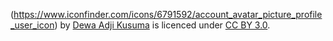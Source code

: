 (https://www.iconfinder.com/icons/6791592/account_avatar_picture_profile_user_icon) by [Dewa Adji Kusuma](https://www.iconfinder.com/meggteor) is licenced under [CC BY 3.0](https://creativecommons.org/licenses/by/3.0/legalcode).